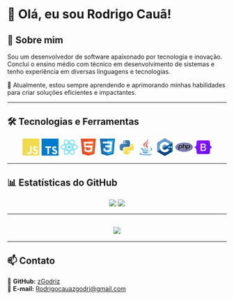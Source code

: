 # 👋 Olá, eu sou Rodrigo Cauã!

## 🚀 Sobre mim
Sou um desenvolvedor de software apaixonado por tecnologia e inovação. Concluí o ensino médio com técnico em desenvolvimento de sistemas e tenho experiência em diversas linguagens e tecnologias.

📌 Atualmente, estou sempre aprendendo e aprimorando minhas habilidades para criar soluções eficientes e impactantes.

---

## 🛠️ Tecnologias e Ferramentas
<div align="center">
  <img src="https://raw.githubusercontent.com/devicons/devicon/master/icons/javascript/javascript-plain.svg" alt="JavaScript" width="40" height="40"/>
  <img src="https://raw.githubusercontent.com/devicons/devicon/master/icons/typescript/typescript-plain.svg" alt="TypeScript" width="40" height="40"/>
  <img src="https://raw.githubusercontent.com/devicons/devicon/master/icons/react/react-original.svg" alt="React" width="40" height="40"/>
  <img src="https://raw.githubusercontent.com/devicons/devicon/master/icons/html5/html5-original.svg" alt="HTML" width="40" height="40"/>
  <img src="https://raw.githubusercontent.com/devicons/devicon/master/icons/css3/css3-original.svg" alt="CSS" width="40" height="40"/>
  <img src="https://raw.githubusercontent.com/devicons/devicon/master/icons/python/python-original.svg" alt="Python" width="40" height="40"/>
  <img src="https://raw.githubusercontent.com/devicons/devicon/master/icons/java/java-original.svg" alt="Java" width="40" height="40"/>
  <img src="https://raw.githubusercontent.com/devicons/devicon/master/icons/cplusplus/cplusplus-original.svg" alt="C++" width="40" height="40"/>
  <img src="https://raw.githubusercontent.com/devicons/devicon/master/icons/php/php-original.svg" alt="PHP" width="40" height="40"/>
  <img src="https://raw.githubusercontent.com/devicons/devicon/master/icons/bootstrap/bootstrap-original.svg" alt="Bootstrap" width="40" height="40"/>
</div>

---

## 📊 Estatísticas do GitHub
<div align="center">
  <img height="180em" src="https://github-readme-stats.vercel.app/api?username=zGodriz&show_icons=true&theme=dark&include_all_commits=true&count_private=true"/>
  <img height="180em" src="https://github-readme-stats.vercel.app/api/top-langs/?username=zGodriz&theme=tokyonight&layout=compact&custom_title=Linguagens Mais Usadas&langs_count=9"/>
</div>

---

## 
<p align="center">
  <img src="https://github.com/zGodriz/kohaku/blob/main/kohaku-tsukihime.gif" width="300">
</p>

---

## 📫 Contato
📌 **GitHub:** [zGodriz](https://github.com/zGodriz)  
📌 **E-mail:** Rodrigocauazgodri@gmail.com  

